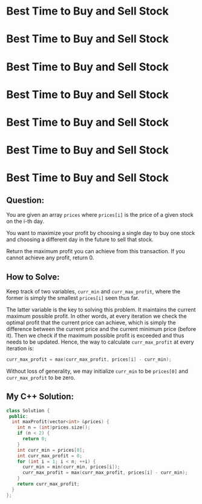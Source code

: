 # Best Time to Buy and Sell Stock

# Best Time to Buy and Sell Stock
# Best Time to Buy and Sell Stock
# Best Time to Buy and Sell Stock
# Best Time to Buy and Sell Stock
# Best Time to Buy and Sell Stock
# Best Time to Buy and Sell Stock

## Question:
You are given an array `prices` where `prices[i]` is the price of a
given stock on the i-th day.

You want to maximize your profit by choosing a single day to buy one
stock and choosing a different day in the future to sell that stock.

Return the maximum profit you can achieve from this transaction. If
you cannot achieve any profit, return 0.

## How to Solve:

Keep track of two variables, `curr_min` and `curr_max_profit`, where
the former is simply the smallest `prices[i]` seen thus far.

The latter variable is the key to solving this problem. It maintains
the current maximum possible profit. In other words, at every
iteration we check the optimal profit that the current price can
achieve, which is simply the difference between the current price and
the current minimum price (before it). Then we check if the maximum
possible profit is exceeded and thus needs to be updated. Hence, the
way to calculate `curr_max_profit` at every iteration is:

```cpp
curr_max_profit = max(curr_max_profit, prices[i] - curr_min);
```

Without loss of generality, we may initialize `curr_min` to be
`prices[0]` and `curr_max_profit` to be zero.

## My C++ Solution:

```cpp
class Solution {
 public:
  int maxProfit(vector<int> &prices) {
    int n = (int)prices.size();
    if (n < 2) {
      return 0;
    }
    int curr_min = prices[0];
    int curr_max_profit = 0;
    for (int i = 1; i < n; ++i) {
      curr_min = min(curr_min, prices[i]);
      curr_max_profit = max(curr_max_profit, prices[i] - curr_min);
    }
    return curr_max_profit;
  }
};
```

